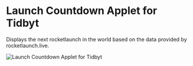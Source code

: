 # Launch Countdown Applet for Tidbyt

Displays the next rocketlaunch in the world based on the data provided by rocketlaunch.live.

![Launch Countdown Applet for Tidbyt](launchcountdown.gif)
